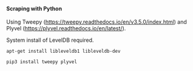 #### Scraping with Python

Using Tweepy (https://tweepy.readthedocs.io/en/v3.5.0/index.html) and Plyvel (https://plyvel.readthedocs.io/en/latest/).

System install of LevelDB required.

    apt-get install libleveldb1 libleveldb-dev

    pip3 install tweepy plyvel


